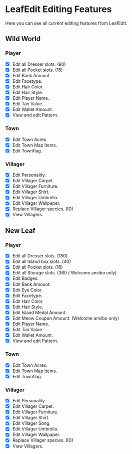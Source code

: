 # LeafEdit Editing Features

Here you can see all current editing features from LeafEdit.

## Wild World

### Player
- [x] Edit all Dresser slots. (90)
- [x] Edit all Pocket slots. (15)
- [x] Edit Bank Amount.
- [x] Edit Facetype.
- [x] Edit Hair Color.
- [x] Edit Hair Style.
- [x] Edit Player Name.
- [x] Edit Tan Value.
- [x] Edit Wallet Amount.
- [x] View and edit Pattern.

### Town
- [x] Edit Town Acres.
- [x] Edit Town Map Items.
- [x] Edit Townflag.

### Villager
- [x] Edit Personality.
- [x] Edit Villager Carpet.
- [x] Edit Villager Furniture.
- [x] Edit Villager Shirt.
- [x] Edit Villager Umbrella.
- [x] Edit Villager Wallpaper.
- [x] Replace Villager species. (ID)
- [x] View Villagers.

## New Leaf

### Player
- [x] Edit all Dresser slots. (180)
- [x] Edit all Island box slots. (40)
- [x] Edit all Pocket slots. (16)
- [x] Edit all Storage slots. (360 / Welcome amiibo only)
- [x] Edit Badges.
- [x] Edit Bank Amount.
- [x] Edit Eye Color.
- [x] Edit Facetype.
- [x] Edit Hair Color.
- [x] Edit Hair Style.
- [x] Edit Island Medal Amount.
- [x] Edit Meow Coupon Amount. (Welcome amiibo only)
- [x] Edit Player Name.
- [x] Edit Tan Value.
- [x] Edit Wallet Amount.
- [x] View and edit Pattern.

### Town
- [x] Edit Town Acres.
- [x] Edit Town Map Items.
- [x] Edit Townflag.

### Villager
- [x] Edit Personality.
- [x] Edit Villager Carpet.
- [x] Edit Villager Furniture.
- [x] Edit Villager Shirt.
- [x] Edit Villager Song.
- [x] Edit Villager Umbrella.
- [x] Edit Villager Wallpaper.
- [x] Replace Villager species. (ID)
- [x] View Villagers.